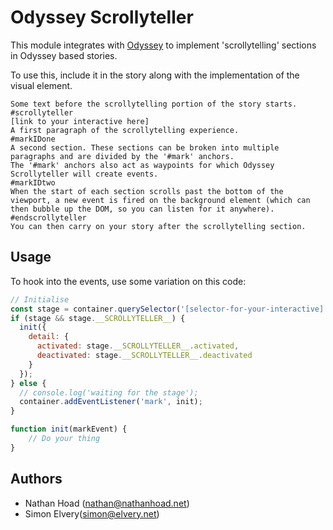 # Odyssey Scrollyteller

This module integrates with [Odyssey](https://stash.abc-dev.net.au/projects/NEWS/repos/odyssey/browse) to implement 'scrollytelling' sections in Odyssey based stories.

To use this, include it in the story along with the implementation of the visual element.

```
Some text before the scrollytelling portion of the story starts.
#scrollyteller
[link to your interactive here]
A first paragraph of the scrollytelling experience.
#markIDone
A second section. These sections can be broken into multiple paragraphs and are divided by the '#mark' anchors.
The '#mark' anchors also act as waypoints for which Odyssey Scrollyteller will create events.
#markIDtwo
When the start of each section scrolls past the bottom of the viewport, a new event is fired on the background element (which can then bubble up the DOM, so you can listen for it anywhere).
#endscrollyteller
You can then carry on your story after the scrollytelling section.
```

## Usage

To hook into the events, use some variation on this code:

```js
// Initialise
const stage = container.querySelector('[selector-for-your-interactive] .scrollyteller-stage');
if (stage && stage.__SCROLLYTELLER__) {
  init({
    detail: {
      activated: stage.__SCROLLYTELLER__.activated,
      deactivated: stage.__SCROLLYTELLER__.deactivated
    }
  });
} else {
  // console.log('waiting for the stage');
  container.addEventListener('mark', init);
}

function init(markEvent) {
    // Do your thing
}

```

## Authors

- Nathan Hoad ([nathan@nathanhoad.net](mailto:nathan@nathanhoad.net))
- Simon Elvery([simon@elvery.net](mailto:simon@elvery.net))
